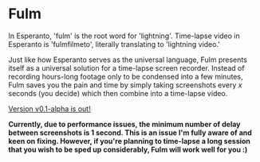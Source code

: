 # Fulm

In Esperanto, 'fulm' is the root word for 'lightning'. Time-lapse video in Esperanto is 'fulmfilmeto', literally translating to 'lightning video.'

Just like how Esperanto serves as the universal language, Fulm presents itself as a universal solution for a time-lapse screen recorder. Instead of recording hours-long footage only to be condensed into a few minutes, Fulm saves you the pain and time by simply taking screenshots every *x* seconds (you decide) which then combine into a time-lapse video.

[Version v0.1-alpha is out!](https://github.com/leonzalion/Fulm/releases/tag/v0.1-alpha)

**Currently, due to performance issues, the minimum number of delay between screenshots is 1 second. This is an issue I'm fully aware of and keen on fixing. However, if you're planning to time-lapse a long session that you wish to be sped up considerably, Fulm will work well for you :)**
